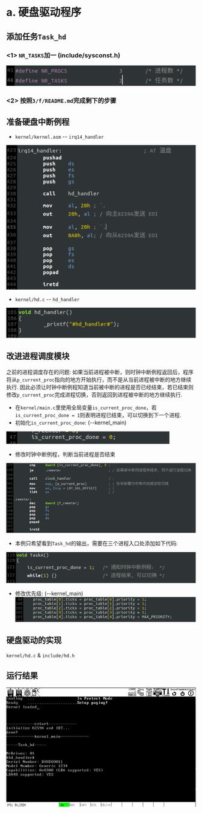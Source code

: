 # a. 硬盘驱动程序

## 添加任务`Task_hd`
### <1> `NR_TASKS`加一 (include/sysconst.h)
![nr_tasks](screenshot/nr_tasks.png)

### <2> 按照`3/f/README.md`完成剩下的步骤

## 准备硬盘中断例程
* `kernel/kernel.asm` -- `irq14_handler`

![irq14_handler](screenshot/irq14_handler.png)

* `kernel/hd.c` -- `hd_handler`

![hd_handler](screenshot/hd_handler.png)

## 改进进程调度模块
之前的进程调度存在的问题: 如果当前进程被中断，则时钟中断例程返回后，程序将从`p_current_proc`指向的地方开始执行，而不是从当前进程被中断的地方继续执行. 因此必须让时钟中断例程知道当前被中断的进程是否已经结束，若已结束则修改`p_current_proc`完成进程切换，否则返回到进程被中断的地方继续执行.

- 在`kernel/main.c`里使用全局变量`is_current_proc_done`，若`is_current_proc_done = 1`则表明进程已结束，可以切换到下一个进程.
- 初始化`is_current_proc_done`: (--kernel_main)

![is_current_proc_done](screenshot/is_current_proc_done.png)

- 修改时钟中断例程，判断当前进程是否结束

![irq00_handler](screenshot/irq00_handler.png)

- 本例只希望看到`Task_hd`的输出，需要在三个进程入口处添加如下代码:

![proc_entry](screenshot/proc_entry.png)

- 修改优先级: (--kernel_main)
![priority](screenshot/priority.png)

## 硬盘驱动的实现
`kernel/hd.c` & `include/hd.h`

## 运行结果
![a](screenshot/a.png)